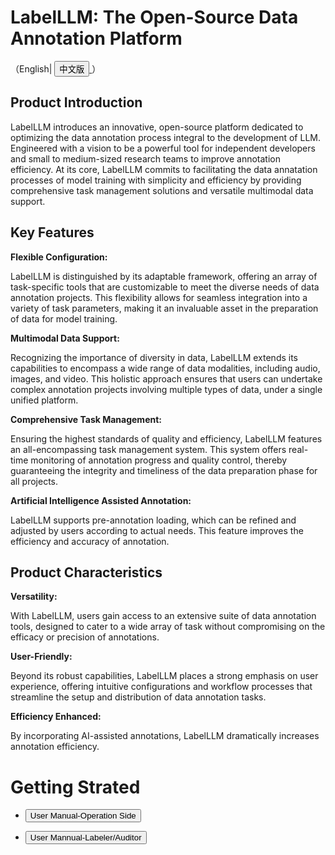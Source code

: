 # LabelLLM: The Open-Source Data Annotation Platform
（English| <a href="https://github.com/opendatalab/LabelLLM/wiki/README%E2%80%90zh">
    <button>中文版</button>
</a>）
## Product Introduction
LabelLLM introduces an innovative, open-source platform dedicated to optimizing the data annotation process integral to the development of LLM. Engineered with a vision to be a powerful tool for independent developers and small to medium-sized research teams to improve annotation efficiency. At its core, LabelLLM commits to facilitating the data annatation processes of model training with simplicity and efficiency by providing comprehensive task management solutions and versatile multimodal data support.
## Key Features

**Flexible Configuration:** 

LabelLLM is distinguished by its adaptable framework, offering an array of task-specific tools that are customizable to meet the diverse needs of data annotation projects. This flexibility allows for seamless integration into a variety of task parameters, making it an invaluable asset in the preparation of data for model training.

**Multimodal Data Support:**  

Recognizing the importance of diversity in data, LabelLLM extends its capabilities to encompass a wide range of data modalities, including audio, images, and video. This holistic approach ensures that users can undertake complex annotation projects involving multiple types of data, under a single unified platform.

**Comprehensive Task Management:**  

Ensuring the highest standards of quality and efficiency, LabelLLM features an all-encompassing task management system. This system offers real-time monitoring of annotation progress and quality control, thereby guaranteeing the integrity and timeliness of the data preparation phase for all projects.

**Artificial Intelligence Assisted Annotation:**  

LabelLLM supports pre-annotation loading, which can be refined and adjusted by users according to actual needs. This feature improves the efficiency and accuracy of annotation.

## Product Characteristics
**Versatility:** 

With LabelLLM, users gain access to an extensive suite of data annotation tools, designed to cater to a wide array of task without compromising on the efficacy or precision of annotations.

**User-Friendly:** 

Beyond its robust capabilities, LabelLLM places a strong emphasis on user experience, offering intuitive configurations and workflow processes that streamline the setup and distribution of data annotation tasks. 

**Efficiency Enhanced:** 

By incorporating AI-assisted annotations, LabelLLM dramatically increases annotation efficiency. 

# Getting Strated

-  <a href="https://github.com/opendatalab/LabelLLM/wiki/%E5%B8%AE%E5%8A%A9%E4%B8%AD%E5%BF%83-%E2%80%90-%E8%BF%90%E8%90%A5%E7%AB%AF">
    <button>User Manual-Operation Side</button>
</a>

-  <a href="https://github.com/opendatalab/LabelLLM/wiki/%E5%B8%AE%E5%8A%A9%E4%B8%AD%E5%BF%83-%E2%80%90-%E6%A0%87%E6%B3%A8%E5%91%98-%E5%AE%A1%E6%A0%B8%E5%91%98">
    <button>User Mannual-Labeler/Auditor</button>
</a>



